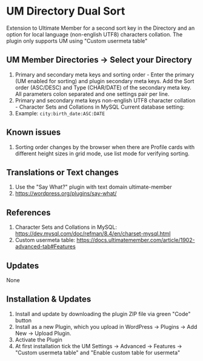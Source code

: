 # UM Directory Dual Sort
Extension to Ultimate Member for a second sort key in the Directory and an option for local language (non-english UTF8) characters collation. The plugin only supports UM using "Custom usermeta table"

## UM Member Directories -> Select your Directory
1. Primary and secondary meta keys and sorting order - Enter the primary (UM enabled for sorting) and plugin secondary meta keys. Add the Sort order (ASC/DESC) and Type  (CHAR/DATE) of the secondary meta key. All parameters colon separated and one settings pair per line.
2. Primary and secondary meta keys non-english UTF8 character collation - Character Sets and Collations in MySQL Current database setting:
3. Example: <code>city:birth_date:ASC:DATE</code>

## Known issues
1. Sorting order changes by the browser when there are Profile cards with different height sizes in grid mode, use list mode for verifying sorting.

## Translations or Text changes
1. Use the "Say What?" plugin with text domain ultimate-member
2. https://wordpress.org/plugins/say-what/

## References
1. Character Sets and Collations in MySQL: https://dev.mysql.com/doc/refman/8.4/en/charset-mysql.html
2. Custom usermeta table: https://docs.ultimatemember.com/article/1902-advanced-tab#Features

## Updates
None

## Installation & Updates
1. Install and update by downloading the plugin ZIP file via green "Code" button
2. Install as a new Plugin, which you upload in WordPress -> Plugins -> Add New -> Upload Plugin.
3. Activate the Plugin
4. At first installation tick the UM Settings -> Advanced -> Features -> "Custom usermeta table" and "Enable custom table for usermeta"

